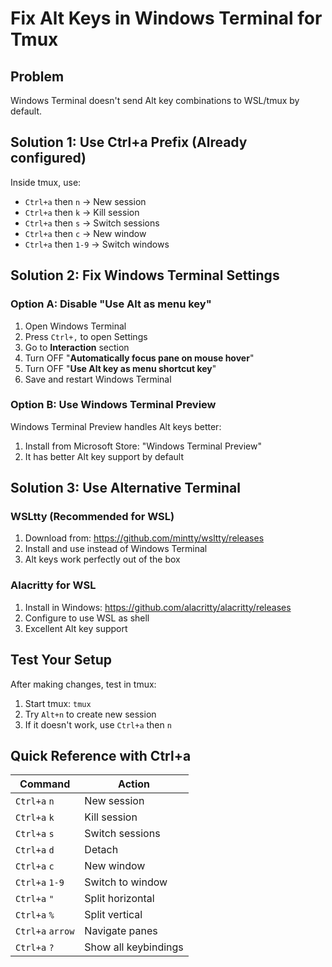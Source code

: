 # Fix Alt Keys in Windows Terminal for Tmux

## Problem
Windows Terminal doesn't send Alt key combinations to WSL/tmux by default.

## Solution 1: Use Ctrl+a Prefix (Already configured)
Inside tmux, use:
- `Ctrl+a` then `n` → New session
- `Ctrl+a` then `k` → Kill session
- `Ctrl+a` then `s` → Switch sessions
- `Ctrl+a` then `c` → New window
- `Ctrl+a` then `1-9` → Switch windows

## Solution 2: Fix Windows Terminal Settings

### Option A: Disable "Use Alt as menu key"
1. Open Windows Terminal
2. Press `Ctrl+,` to open Settings
3. Go to **Interaction** section
4. Turn OFF "**Automatically focus pane on mouse hover**"
5. Turn OFF "**Use Alt key as menu shortcut key**"
6. Save and restart Windows Terminal

### Option B: Use Windows Terminal Preview
Windows Terminal Preview handles Alt keys better:
1. Install from Microsoft Store: "Windows Terminal Preview"
2. It has better Alt key support by default

## Solution 3: Use Alternative Terminal

### WSLtty (Recommended for WSL)
1. Download from: https://github.com/mintty/wsltty/releases
2. Install and use instead of Windows Terminal
3. Alt keys work perfectly out of the box

### Alacritty for WSL
1. Install in Windows: https://github.com/alacritty/alacritty/releases
2. Configure to use WSL as shell
3. Excellent Alt key support

## Test Your Setup
After making changes, test in tmux:
1. Start tmux: `tmux`
2. Try `Alt+n` to create new session
3. If it doesn't work, use `Ctrl+a` then `n`

## Quick Reference with Ctrl+a
| Command | Action |
|---------|--------|
| `Ctrl+a` `n` | New session |
| `Ctrl+a` `k` | Kill session |
| `Ctrl+a` `s` | Switch sessions |
| `Ctrl+a` `d` | Detach |
| `Ctrl+a` `c` | New window |
| `Ctrl+a` `1-9` | Switch to window |
| `Ctrl+a` `"` | Split horizontal |
| `Ctrl+a` `%` | Split vertical |
| `Ctrl+a` `arrow` | Navigate panes |
| `Ctrl+a` `?` | Show all keybindings |
